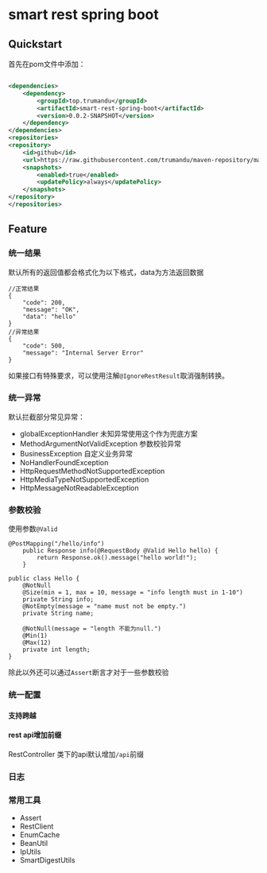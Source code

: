 # smart rest spring boot

## Quickstart

首先在pom文件中添加：

```xml

<dependencies>
    <dependency>
        <groupId>top.trumandu</groupId>
        <artifactId>smart-rest-spring-boot</artifactId>
        <version>0.0.2-SNAPSHOT</version>
    </dependency>
</dependencies>
<repositories>
<repository>
    <id>github</id>
    <url>https://raw.githubusercontent.com/trumandu/maven-repository/main/repository</url>
    <snapshots>
        <enabled>true</enabled>
        <updatePolicy>always</updatePolicy>
    </snapshots>
</repository>
</repositories>
```

## Feature

### 统一结果

默认所有的返回值都会格式化为以下格式，data为方法返回数据

```
//正常结果
{
    "code": 200,
    "message": "OK",
    "data": "hello"
}
//异常结果
{
    "code": 500,
    "message": "Internal Server Error"
}
```

如果接口有特殊要求，可以使用注解`@IgnoreRestResult`取消强制转换。

### 统一异常

默认拦截部分常见异常：

- globalExceptionHandler 未知异常使用这个作为兜底方案
- MethodArgumentNotValidException 参数校验异常
- BusinessException 自定义业务异常
- NoHandlerFoundException
- HttpRequestMethodNotSupportedException
- HttpMediaTypeNotSupportedException
- HttpMessageNotReadableException

### 参数校验

使用参数`@Valid`

``` 
@PostMapping("/hello/info")
    public Response info(@RequestBody @Valid Hello hello) {
        return Response.ok().message("hello world!");
    }
    
public class Hello {
    @NotNull
    @Size(min = 1, max = 10, message = "info length must in 1-10")
    private String info;
    @NotEmpty(message = "name must not be empty.")
    private String name;

    @NotNull(message = "length 不能为null.")
    @Min(1)
    @Max(12)
    private int length;
}    
```

除此以外还可以通过`Assert`断言才对于一些参数校验

### 统一配置

#### 支持跨越

#### rest api增加前缀

RestController 类下的api默认增加`/api`前缀

### 日志

### 常用工具

- Assert
- RestClient
- EnumCache
- BeanUtil
- IpUtils
- SmartDigestUtils

